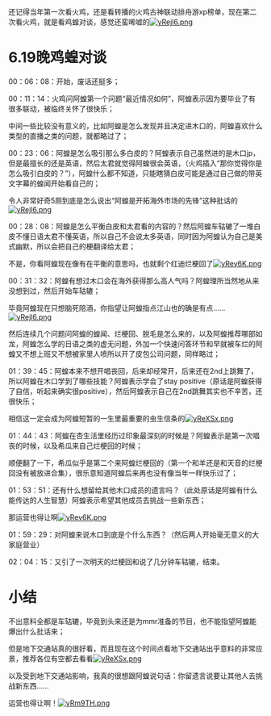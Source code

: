 还记得当年第一次看火鸡，还是看转播的火鸡古神联动排舟游xp榜单，现在第二次看火鸡，就是看鸡蝗对谈，感觉还蛮唏嘘的[![yRejl6.png](https://z3.ax1x.com/2021/02/18/yRejl6.png)](https://imgtu.com/i/yRejl6)

# 6.19晚鸡蝗对谈

00：06：08：开始，废话还挺多；

00：11：14：火鸡问阿蝗第一个问题“最近情况如何”，阿蝗表示因为要毕业了有很多联动，被临终关怀了很快乐；

中间一些比较没有意义的，比如阿蝗是怎么发现并且决定进木口的，阿蝗喜欢什么类型的直播之类的问题，就都略过了；

00：23：06：阿蝗是怎么吸引那么多白皮的？阿蝗表示自己虽然进的是木口jp，但是最擅长的还是英语，然后太君就觉得阿蝗很会英语，（火鸡插入“那你觉得你是怎么吸引白皮的？”），阿蝗什么都不知道，只能瞎猜白皮可能是通过自己做的带英文字幕的蝗闻开始看自己的；

令人非常好奇5厕到底是怎么说出“阿蝗是开拓海外市场的先锋”这种批话的[![yRejl6.png](https://z3.ax1x.com/2021/02/18/yRejl6.png)](https://imgtu.com/i/yRejl6)

00：28：08：阿蝗是怎么平衡白皮和太君看的内容的？然后阿蝗车轱辘了一堆白皮不懂日语太君不懂英语，所以自己不会说太多英语，同时因为阿蝗认为自己是美式幽默，所以会把自己的梗翻译给太君；

不是，你看阿蝗现在像有在平衡的意思吗，也就剩个红迪烂梗回了[![yRev6K.png](https://z3.ax1x.com/2021/02/18/yRev6K.png)](https://imgtu.com/i/yRev6K)

00：31：32：阿蝗有想过木口会在海外获得那么高人气吗？阿蝗理所当然地从来没想到过，然后开始车轱辘；

毕竟阿蝗现在只想脑死陪酒，你指望让阿蝗指点江山也的确是有点……[![yRejl6.png](https://z3.ax1x.com/2021/02/18/yRejl6.png)](https://imgtu.com/i/yRejl6)

然后连续几个问题问阿蝗的蝗闻、烂梗回、脱毛是怎么来的，以及阿蝗推荐哪部如龙，阿蝗怎么学的日语之类的虚无问题，外加一个快速问答环节和早就被车烂的阿蝗又不想上班又不想被家里人喷所以开了皮包公司问题，同样略过；

01：39：45：阿蝗本来不想开唱丧回，后来却经常开，后来还在2nd上跳舞了，所以阿蝗在木口学到了哪些技能？阿蝗表示学会了stay positive（原话是阿蝗获得了自信，听起来确实很positive），然后阿蝗表示自己在2nd跳舞其实也不辛苦，还很快乐；

相信这一定会成为阿蝗短暂的一生里最重要的虫生信条的[![yReXSx.png](https://z3.ax1x.com/2021/02/18/yReXSx.png)](https://imgtu.com/i/yReXSx)

01：44：43：阿蝗在杏生活里经历过印象最深刻的时候是？阿蝗表示是第一次唱丧的时候，以及希瓜来自己烂梗回的时候；

顺便翻了一下，希瓜似乎是第二个来阿蝗烂梗回的（第一个和羊还是和天音的烂梗回没有被放进合集），很乐意知道阿蝗后来再也没有像当年一样快乐过了；

01：53：51：还有什么想留给其他木口成员的遗言吗？（此处原话是阿蝗有什么能传达的人生智慧）阿蝗表示希望其他成员去挑战一些新东西；

那运营也得让啊[![yRev6K.png](https://z3.ax1x.com/2021/02/18/yRev6K.png)](https://imgtu.com/i/yRev6K)

01：59：29：对阿蝗来说木口到底是个什么东西？（然后两人开始毫无意义的大家庭营业）

02：04：15：又引了一次明天的烂梗回和说了几分钟车轱辘，结束。

# 小结

不出意料全都是车轱辘，毕竟到头来还是为mmr准备的节目，也不能指望阿蝗能爆出什么批话来；

但是地下交通站真的很好看，而且现在这个时间点看地下交通站出乎意料的非常应景，推荐各位有空都去看看[![yReXSx.png](https://z3.ax1x.com/2021/02/18/yReXSx.png)](https://imgtu.com/i/yReXSx)


以及受到地下交通站影响，我真的很想跟阿蝗说句话：你留遗言说要让其他人去挑战新东西……

运营也得让啊！[![yRm9TH.png](https://z3.ax1x.com/2021/02/18/yRm9TH.png)](https://imgtu.com/i/yRm9TH)